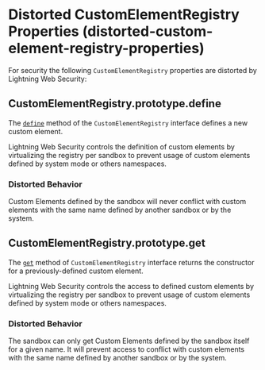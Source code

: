 # Distorted CustomElementRegistry Properties (distorted-custom-element-registry-properties)

For security the following `CustomElementRegistry` properties are distorted by Lightning Web Security:

<!-- START generated embed: @locker/distortion/src/CustomElementRegistry/docs/define-value.md -->
## CustomElementRegistry.prototype.define

The [`define`](https://developer.mozilla.org/en-US/docs/Web/API/CustomElementRegistry/define) method of the `CustomElementRegistry` interface defines a new custom element.

Lightning Web Security controls the definition of custom elements by virtualizing the registry per sandbox to prevent usage of custom elements defined by system mode or others namespaces.

### Distorted Behavior

Custom Elements defined by the sandbox will never conflict with custom elements with the same name defined by another sandbox or by the system.
<!-- END generated embed, please keep comment -->

<!-- START generated embed: @locker/distortion/src/CustomElementRegistry/docs/get-value.md -->
## CustomElementRegistry.prototype.get

The [`get`](https://developer.mozilla.org/en-US/docs/Web/API/CustomElementRegistry/get) method of `CustomElementRegistry` interface returns the constructor for a previously-defined custom element.

Lightning Web Security controls the access to defined custom elements by virtualizing the registry per sandbox to prevent usage of custom elements defined by system mode or others namespaces.

### Distorted Behavior

The sandbox can only get Custom Elements defined by the sandbox itself for a given name. It will prevent access to conflict with custom elements with the same name defined by another sandbox or by the system.
<!-- END generated embed, please keep comment -->

